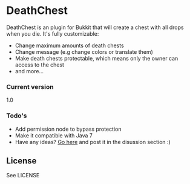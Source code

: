 # DeathChest

DeathChest is an plugin for Bukkit that will create a chest with all drops when you die.
It's fully customizable:

- Change maximum amounts of death chests
- Change message (e.g change colors or translate them)
- Make death chests protectable, which means only the owner can access to the chest
- and more...

### Current version
1.0
### Todo's

 - Add permission node to bypass protection
 - Make it compatible with Java 7
 - Have any ideas? [Go here](http://spigotmc.org "SpigotMC - DeathChest") and post it in the disussion section :)

License
----
See LICENSE